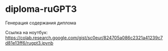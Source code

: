 # diploma-ruGPT3
Генерация содержания диплома

Ссылка на ноутбук: https://colab.research.google.com/gist/sc0eur/824705a086c2321a41239c7d81e13ff6/rugpt3.ipynb  


